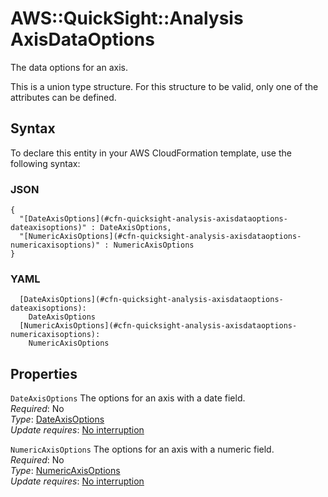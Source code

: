 # AWS::QuickSight::Analysis AxisDataOptions<a name="aws-properties-quicksight-analysis-axisdataoptions"></a>

The data options for an axis\.

This is a union type structure\. For this structure to be valid, only one of the attributes can be defined\.

## Syntax<a name="aws-properties-quicksight-analysis-axisdataoptions-syntax"></a>

To declare this entity in your AWS CloudFormation template, use the following syntax:

### JSON<a name="aws-properties-quicksight-analysis-axisdataoptions-syntax.json"></a>

```
{
  "[DateAxisOptions](#cfn-quicksight-analysis-axisdataoptions-dateaxisoptions)" : DateAxisOptions,
  "[NumericAxisOptions](#cfn-quicksight-analysis-axisdataoptions-numericaxisoptions)" : NumericAxisOptions
}
```

### YAML<a name="aws-properties-quicksight-analysis-axisdataoptions-syntax.yaml"></a>

```
  [DateAxisOptions](#cfn-quicksight-analysis-axisdataoptions-dateaxisoptions): 
    DateAxisOptions
  [NumericAxisOptions](#cfn-quicksight-analysis-axisdataoptions-numericaxisoptions): 
    NumericAxisOptions
```

## Properties<a name="aws-properties-quicksight-analysis-axisdataoptions-properties"></a>

`DateAxisOptions`  <a name="cfn-quicksight-analysis-axisdataoptions-dateaxisoptions"></a>
The options for an axis with a date field\.  
*Required*: No  
*Type*: [DateAxisOptions](aws-properties-quicksight-analysis-dateaxisoptions.md)  
*Update requires*: [No interruption](https://docs.aws.amazon.com/AWSCloudFormation/latest/UserGuide/using-cfn-updating-stacks-update-behaviors.html#update-no-interrupt)

`NumericAxisOptions`  <a name="cfn-quicksight-analysis-axisdataoptions-numericaxisoptions"></a>
The options for an axis with a numeric field\.  
*Required*: No  
*Type*: [NumericAxisOptions](aws-properties-quicksight-analysis-numericaxisoptions.md)  
*Update requires*: [No interruption](https://docs.aws.amazon.com/AWSCloudFormation/latest/UserGuide/using-cfn-updating-stacks-update-behaviors.html#update-no-interrupt)